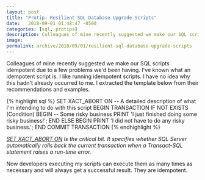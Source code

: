 ```yaml
---
layout: post
title: "Protip: Resilient SQL Database Upgrade Scripts"
date:   2018-09-01 01:48:47 -0500
categories: [sql, protips]
description: Colleagues of mine recently suggested we make our SQL scripts idempotent due to a few problems we'd been having
image: 
permalink: archive/2018/09/01/resilient-sql-database-upgrade-scripts
---
```


Colleagues of mine recently suggested we make our SQL scripts idempotent due to a few problems we'd been having. I've known what an idempotent script is. I like running idempotent scripts. I have no idea why this hadn't already occurred to me. I extracted the template below from their recommendations and examples.

{% highlight sql %}
SET XACT_ABORT ON
-- A detailed description of what I'm intending to do with this script
BEGIN TRANSACTION
    IF NOT EXISTS (Condition)
        BEGIN
            -- Some risky business
            PRINT 'I just finished doing some risky business!';
        END
    ELSE
        BEGIN
            PRINT 'I did not have to do any risky business.';
        END
COMMIT TRANSACTION
{% endhighlight %}

_[SET XACT_ABORT ON](https://docs.microsoft.com/en-us/sql/t-sql/statements/set-xact-abort-transact-sql?view=sql-server-2017) Is the critical bit. It specifies whether SQL Server automatically rolls back the current transaction when a Transact-SQL statement raises a run-time error._

Now developers executing my scripts can execute them as many times as necessary and will always get a successful result. They are idempotent.
 